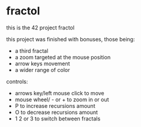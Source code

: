 # fractol
this is the 42 project fractol

this project was finished with bonuses, those being:
- a third fractal
- a zoom targeted at the mouse position
- arrow keys movement
- a wider range of color

controls:
- arrows key/left mouse click to move
- mouse wheel/ - or + to zoom in or out
- P to increase recursions amount
- O to decrease recursions amount
- 1 2 or 3 to switch between fractals
